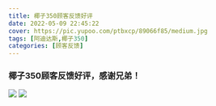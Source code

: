 ```yaml
---
title: 椰子350顾客反馈好评
date: 2022-05-09 22:45:22
cover: https://pic.yupoo.com/ptbxcp/89066f85/medium.jpg
tags: [阿迪达斯,椰子350]
categories: [顾客反馈]
---
```


###  椰子350顾客反馈好评，感谢兄弟！
![](https://pic.yupoo.com/ptbxcp/d2d8cc48/8dfd2103.jpg)
![](https://pic.yupoo.com/ptbxcp/89066f85/2f2d5d07.jpg)
